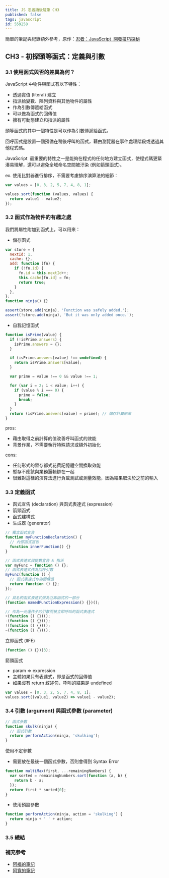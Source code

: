 ```yaml
---
title: JS 忍者讀後隨筆 CH3
published: false
tags: javascript
id: 559258
---
```


簡單的筆記與紀錄額外參考，原作：<a href="https://www.books.com.tw/products/0010701459" target="_blank">忍者：JavaScript  開發技巧探秘</a>

## CH3 - 初探頭等函式：定義與引數

### 3.1 使用函式與否的差異為何？

JavaScript 中物件與函式有以下特性：

- 透過實值 (literal) 建立
- 指派給變數、陣列資料與其他物件的屬性
- 作為引數傳遞給函式
- 可以做為函式的回傳值
- 擁有可動態建立和指派的屬性

頭等函式的其中一個特性是可以作為引數傳遞給函式。

回呼函式是設置一個預備在稍後呼叫的函式，藉由瀏覽器在事件處理階段或透過其他程式碼。

JavaScript  最重要的特性之一是能夠在程式的任何地方建立函式，使程式碼更緊湊易理解，還可以避免全域命名空間被汙染 (例如箭頭函式)。

ex. 使用比對器進行排序，不需要考慮排序演算法的細節：

```javascript
var values = [0, 3, 2, 5, 7, 4, 8, 1];

values.sort(function (values, values) {
  return value1 - value2;
});
```

### 3.2 函式作為物件的有趣之處

我們將屬性附加到函式上，可以用來：

- 儲存函式

```javascript
var store = {
  nextId: 1,
  cache: {},
  add: function (fn) {
    if (!fn.id) {
      fn.id = this.nextId++;
      this.cache[fn.id] = fn;
      return true;
    }
  },
};
function ninja() {}

assert(store.add(ninja), 'Function was safely added.');
assert(!store.add(ninja), 'But it was only added once.');
```

- 自我記憶函式

```javascript
function isPrime(value) {
  if (!isPrime.answers) {
    isPrime.answers = {};
  }

  if (isPrime.answers[value] !== undefined) {
    return isPrime.answers[value];
  }

  var prime = value !== 0 && value !== 1;

  for (var i = 2; i < value; i++) {
    if (value % i === 0) {
      prime = false;
      break;
    }
  }
  return (isPrime.answers[value] = prime); // 儲存計算結果
}
```

pros:

- 藉由取得之前計算的值改善呼叫函式的效能
- 背景作業，不需要執行特殊請求或額外初始化

cons:

- 任何形式的暫存都式花費記憶體空間換取效能
- 暫存不應該與業務邏輯綁在一起
- 很難對這樣的演算法進行負載測試或測量效能，因為結果取決於之前的輸入

### 3.3 定義函式

- 函式宣告 (declaration) 與函式表達式 (expression)
- 箭頭函式
- 函式建構式
- 生成器 (generator)

```javascript
// 獨立函式宣告
function myFunctionDeclaration() {
  // 內部函式宣告
  function innerFunction() {}
}

// 函式表達式與變數宣告 & 指派
var myFunc = function () {};
// 函式表達式作為回呼引數
myFunc(function () {
  // 函式表達式作為回傳值
  return function () {};
});

// 具名的函式表達式做為立即函式的一部分
(function namedFunctionExpression() {})();

// 作為一元運作子的引數而被立即呼叫的函式表達式
+(function () {})();
-(function () {})();
!(function () {})();
~(function () {})();
```

立即函式 (IIFE)

```javascript
(function () {})(3);
```

箭頭函式

- param => expression
- 主體如果只有表達式，即是函式的回傳值
- 如果沒有 return 敘述句，呼叫的結果是 undefined

```javascript
var values = [0, 3, 2, 5, 7, 4, 8, 1];
values.sort((value1, value2) => value1 - value2);
```

### 3.4 引數 (argument) 與函式參數 (parameter)

```javascript
// 函式參數
function skulk(ninja) {
  // 函式引數
  return performAction(ninja, 'skulking');
}
```

使用不定參數

- 需要放在最後一個函式參數，否則會得到 Syntax Error

```javascript
function multiMax(first, ...remainingNumbers) {
  var sorted = remainingNumbers.sort(function (a, b) {
    return b - a;
  });
  return first * sorted[0];
}
```

- 使用預設參數

```javascript
function performAction(ninja, action = 'skulking') {
  return ninja + ' ' + action;
}
```

### 3.5 總結

### 補充參考

- [阿福的筆記](https://www.notion.so/Chapter3-df2158c43739481bafbf6a1b43709d70)
- [阿寬的筆記](https://www.coderbridge.com/@waynelee2048/a58346d15d2f4100ae6eebd8ed34aff3)

